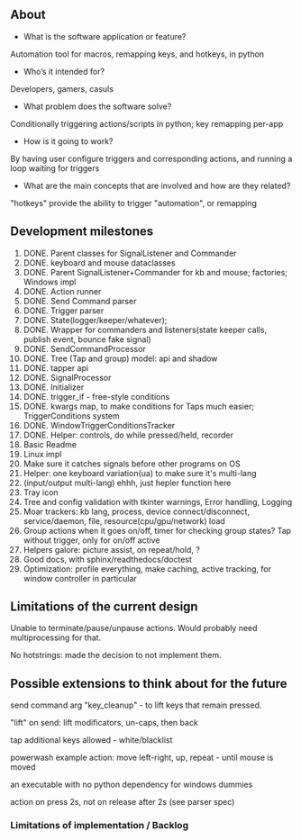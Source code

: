 ## About

- What is the software application or feature?

Automation tool for macros, remapping keys, and hotkeys, in python

- Who’s it intended for?

Developers, gamers, casuls

- What problem does the software solve?

Conditionally triggering actions/scripts in python; key remapping per-app

- How is it going to work?

By having user configure triggers and corresponding actions, and running a loop waiting for triggers

- What are the main concepts that are involved and how are they related?

"hotkeys" provide the ability to trigger "automation", or remapping

## Development milestones

1. DONE. Parent classes for SignalListener and Commander
2. DONE. keyboard and mouse dataclasses
3. DONE. Parent SignalListener+Commander for kb and mouse; factories; Windows impl
4. DONE. Action runner
5. DONE. Send Command parser
6. DONE. Trigger parser
7. DONE. State(logger/keeper/whatever);
8. DONE. Wrapper for commanders and listeners(state keeper calls, publish event, bounce fake signal)
9. DONE. SendCommandProcessor
10. DONE. Tree (Tap and group) model: api and shadow
11. DONE. tapper api
12. DONE. SignalProcessor
13. DONE. Initializer
14. DONE. trigger_if - free-style conditions
15. DONE. kwargs map, to make conditions for Taps much easier; TriggerConditions system
16. DONE. WindowTriggerConditionsTracker
17. DONE. Helper: controls, do while pressed/held, recorder
18. Basic Readme
19. Linux impl
20. Make sure it catches signals before other programs on OS
21. Helper: one keyboard variation(ua) to make sure it's multi-lang
22. (input/output multi-lang) ehhh, just hepler function here
23. Tray icon
24. Tree and config validation with tkinter warnings, Error handling, Logging
25. Moar trackers: kb lang, process, device connect/disconnect, service/daemon, file, resource(cpu/gpu/network) load
26. Group actions when it goes on/off, timer for checking group states? Tap without trigger, only for on/off active
27. Helpers galore: picture assist, on repeat/hold, ?
28. Good docs, with sphinx/readthedocs/doctest
29. Optimization: profile everything, make caching, active tracking, for window controller in particular


## Limitations of the current design

Unable to terminate/pause/unpause actions.
Would probably need multiprocessing for that.

No hotstrings: made the decision to not implement them.

## Possible extensions to think about for the future

send command arg "key_cleanup" - to lift keys that remain pressed.

"lift" on send: lift modificators, un-caps, then back

tap additional keys allowed - white/blacklist

powerwash example action: move left-right, up, repeat - until mouse is moved

an executable with no python dependency for windows dummies

action on press 2s, not on release after 2s (see parser spec)


### Limitations of implementation / Backlog

